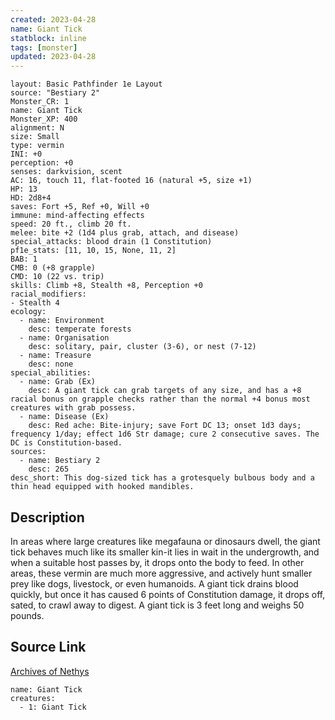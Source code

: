 ```yaml
---
created: 2023-04-28
name: Giant Tick
statblock: inline
tags: [monster]
updated: 2023-04-28
---
```

```statblock
layout: Basic Pathfinder 1e Layout
source: "Bestiary 2"
Monster_CR: 1
name: Giant Tick
Monster_XP: 400
alignment: N
size: Small
type: vermin
INI: +0
perception: +0
senses: darkvision, scent
AC: 16, touch 11, flat-footed 16 (natural +5, size +1)
HP: 13
HD: 2d8+4
saves: Fort +5, Ref +0, Will +0
immune: mind-affecting effects
speed: 20 ft., climb 20 ft.
melee: bite +2 (1d4 plus grab, attach, and disease)
special_attacks: blood drain (1 Constitution)
pf1e_stats: [11, 10, 15, None, 11, 2]
BAB: 1
CMB: 0 (+8 grapple)
CMD: 10 (22 vs. trip)
skills: Climb +8, Stealth +8, Perception +0
racial_modifiers:
- Stealth 4
ecology:
  - name: Environment
    desc: temperate forests
  - name: Organisation
    desc: solitary, pair, cluster (3-6), or nest (7-12)
  - name: Treasure
    desc: none
special_abilities:
  - name: Grab (Ex)
    desc: A giant tick can grab targets of any size, and has a +8 racial bonus on grapple checks rather than the normal +4 bonus most creatures with grab possess.
  - name: Disease (Ex)
    desc: Red ache: Bite-injury; save Fort DC 13; onset 1d3 days; frequency 1/day; effect 1d6 Str damage; cure 2 consecutive saves. The DC is Constitution-based.
sources:
  - name: Bestiary 2
    desc: 265
desc_short: This dog-sized tick has a grotesquely bulbous body and a thin head equipped with hooked mandibles.
```
## Description
In areas where large creatures like megafauna or dinosaurs dwell, the giant tick behaves much like its smaller kin-it lies in wait in the undergrowth, and when a suitable host passes by, it drops onto the body to feed. In other areas, these vermin are much more aggressive, and actively hunt smaller prey like dogs, livestock, or even humanoids. A giant tick drains blood quickly, but once it has caused 6 points of Constitution damage, it drops off, sated, to crawl away to digest. A giant tick is 3 feet long and weighs 50 pounds.
## Source Link
[Archives of Nethys](https://aonprd.com/MonsterDisplay.aspx?ItemName=Giant%20Tick)
```encounter-table
name: Giant Tick
creatures:
  - 1: Giant Tick
```
